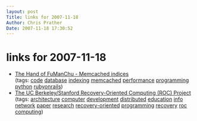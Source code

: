 ```yaml
---
layout: post
Title: links for 2007-11-18  
Author: Chris Prather
Date: 2007-11-18 17:30:52
---
```


# links for 2007-11-18
<ul class="delicious">
	<li>
		<div class="delicious-link"><a href="http://www.aminus.org/blogs/index.php/fumanchu/2007/11/12/memcached_indices">The Hand of FuManChu - Memcached indices</a></div>
		<div class="delicious-tags">(tags: <a href="http://del.icio.us/perigrin/code">code</a> <a href="http://del.icio.us/perigrin/database">database</a> <a href="http://del.icio.us/perigrin/indexing">indexing</a> <a href="http://del.icio.us/perigrin/memcached">memcached</a> <a href="http://del.icio.us/perigrin/performance">performance</a> <a href="http://del.icio.us/perigrin/programming">programming</a> <a href="http://del.icio.us/perigrin/python">python</a> <a href="http://del.icio.us/perigrin/rubyonrails">rubyonrails</a>)</div>
	</li>
	<li>
		<div class="delicious-link"><a href="http://roc.cs.berkeley.edu/">The UC Berkeley/Stanford Recovery-Oriented Computing (ROC) Project</a></div>
		<div class="delicious-tags">(tags: <a href="http://del.icio.us/perigrin/architecture">architecture</a> <a href="http://del.icio.us/perigrin/computer">computer</a> <a href="http://del.icio.us/perigrin/development">development</a> <a href="http://del.icio.us/perigrin/distributed">distributed</a> <a href="http://del.icio.us/perigrin/education">education</a> <a href="http://del.icio.us/perigrin/info">info</a> <a href="http://del.icio.us/perigrin/network">network</a> <a href="http://del.icio.us/perigrin/paper">paper</a> <a href="http://del.icio.us/perigrin/research">research</a> <a href="http://del.icio.us/perigrin/recovery-oriented">recovery-oriented</a> <a href="http://del.icio.us/perigrin/programming">programming</a> <a href="http://del.icio.us/perigrin/recovery">recovery</a> <a href="http://del.icio.us/perigrin/roc">roc</a> <a href="http://del.icio.us/perigrin/computing">computing</a>)</div>
	</li>
</ul>

